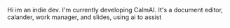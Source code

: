 Hi im an indie dev. I'm currently developing CalmAI. It's a document editor, calander, work manager, and slides, using ai to assist 
<!---
1tuee/1tuee is a ✨ special ✨ repository because its `README.md` (this file) appears on your GitHub profile.
You can click the Preview link to take a look at your changes.
--->
